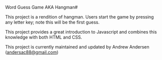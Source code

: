 Word Guess Game AKA Hangman#  

This project is a rendition of hangman.
Users start the game by pressing any letter key; note this will be the first guess.

This project provides a great introduction to Javascript and combines this knowledge with both HTML and CSS.

This project is currently maintained and updated by Andrew Andersen (andersac88@gmail.com)
